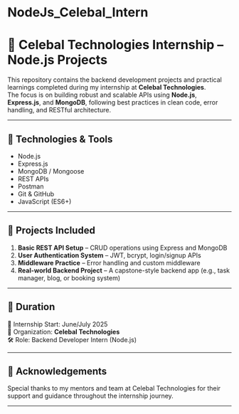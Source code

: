 # NodeJs_Celebal_Intern
# 🚀 Celebal Technologies Internship – Node.js Projects

This repository contains the backend development projects and practical learnings completed during my internship at **Celebal Technologies**.  
The focus is on building robust and scalable APIs using **Node.js**, **Express.js**, and **MongoDB**, following best practices in clean code, error handling, and RESTful architecture.

---

## 📌 Technologies & Tools

- Node.js
- Express.js
- MongoDB / Mongoose
- REST APIs
- Postman
- Git & GitHub
- JavaScript (ES6+)

---

## 📁 Projects Included

1. **Basic REST API Setup** – CRUD operations using Express and MongoDB
2. **User Authentication System** – JWT, bcrypt, login/signup APIs
3. **Middleware Practice** – Error handling and custom middleware
4. **Real-world Backend Project** – A capstone-style backend app (e.g., task manager, blog, or booking system)

---

## 📅 Duration

📍 Internship Start: June/July 2025  
🏢 Organization: **Celebal Technologies**  
🛠️ Role: Backend Developer Intern (Node.js)

---

## 🙌 Acknowledgements

Special thanks to my mentors and team at Celebal Technologies for their support and guidance throughout the internship journey.

---

